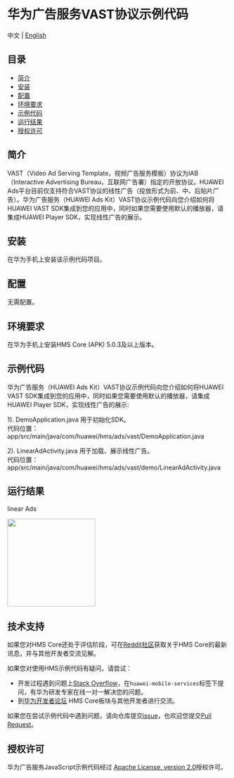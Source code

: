 # 华为广告服务VAST协议示例代码
中文 | [English](https://github.com/HMS-Core/hms-ads-VAST-demo/edit/master/README.md)
## 目录

 * [简介](#简介)
 * [安装](#安装)
 * [配置](#配置)
 * [环境要求](#环境要求)
 * [示例代码](#示例代码)
 * [运行结果](#运行结果)
 * [授权许可](#授权许可)


## 简介
VAST（Video Ad Serving Template，视频广告服务模板）协议为IAB（Interactive Advertising Bureau，互联网广告署）指定的开放协议。HUAWEI Ads平台目前仅支持符合VAST协议的线性广告（投放形式为前、中、后贴片广告）。华为广告服务（HUAWEI Ads Kit）VAST协议示例代码向您介绍如何将HUAWEI VAST SDK集成到您的应用中，同时如果您需要使用默认的播放器，请集成HUAWEI Player SDK，实现线性广告的展示。

## 安装
在华为手机上安装该示例代码项目。

## 配置
无需配置。

## 环境要求
在华为手机上安装HMS Core (APK) 5.0.3及以上版本。

## 示例代码
华为广告服务（HUAWEI Ads Kit）VAST协议示例代码向您介绍如何将HUAWEI VAST SDK集成到您的应用中，同时如果您需要使用默认的播放器，请集成HUAWEI Player SDK，实现线性广告的展示:

1). DemoApplication.java
用于初始化SDK。
<br>代码位置：app/src/main/java/com/huawei/hms/ads/vast/DemoApplication.java</br>

2). LinearAdActivity.java
用于加载、展示线性广告。
<br>代码位置：app/src/main/java/com/huawei/hms/ads/vast/demo/LinearAdActivity.java</br>

## 运行结果
linear Ads

<img src="https://github.com/HMS-Core/hms-ads-VAST-demo/result/linear.gif" width=200>

## 技术支持
如果您对HMS Core还处于评估阶段，可在[Reddit社区](https://www.reddit.com/r/HuaweiDevelopers/)获取关于HMS Core的最新讯息，并与其他开发者交流见解。

如果您对使用HMS示例代码有疑问，请尝试：
- 开发过程遇到问题上[Stack Overflow](https://stackoverflow.com/questions/tagged/huawei-mobile-services)，在`huawei-mobile-services`标签下提问，有华为研发专家在线一对一解决您的问题。
- 到[华为开发者论坛](https://forums.developer.huawei.com/forumPortal/en/home?fid=0101187876626530001) HMS Core板块与其他开发者进行交流。

如果您在尝试示例代码中遇到问题，请向仓库提交[issue](https://github.com/HMS-Core/hms-ads-VAST-demo/issues)，也欢迎您提交[Pull Request](https://github.com/HMS-Core/hms-ads-VAST-demo/pulls)。

##  授权许可
华为广告服务JavaScript示例代码经过 [Apache License, version 2.0](http://www.apache.org/licenses/LICENSE-2.0)授权许可。
